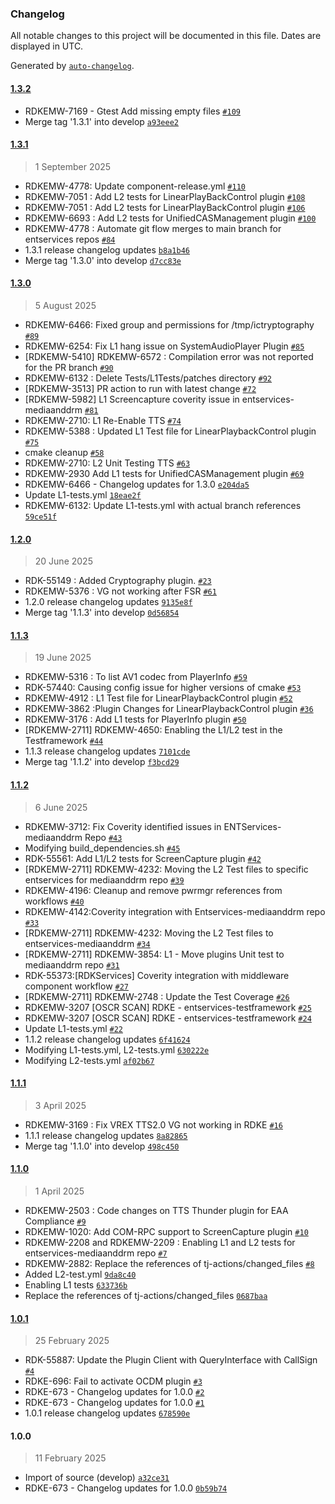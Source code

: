 ### Changelog

All notable changes to this project will be documented in this file. Dates are displayed in UTC.

Generated by [`auto-changelog`](https://github.com/CookPete/auto-changelog).

#### [1.3.2](https://github.com/rdkcentral/entservices-mediaanddrm/compare/1.3.1...1.3.2)

- RDKEMW-7169 - Gtest Add missing empty files [`#109`](https://github.com/rdkcentral/entservices-mediaanddrm/pull/109)
- Merge tag '1.3.1' into develop [`a93eee2`](https://github.com/rdkcentral/entservices-mediaanddrm/commit/a93eee26bb8cb3f6f3d60bd4ca8fb55fe6fa205f)

#### [1.3.1](https://github.com/rdkcentral/entservices-mediaanddrm/compare/1.3.0...1.3.1)

> 1 September 2025

- RDKEMW-4778: Update component-release.yml [`#110`](https://github.com/rdkcentral/entservices-mediaanddrm/pull/110)
- RDKEMW-7051 : Add L2 tests for LinearPlayBackControl plugin [`#108`](https://github.com/rdkcentral/entservices-mediaanddrm/pull/108)
- RDKEMW-7051 : Add L2 tests for LinearPlayBackControl plugin [`#106`](https://github.com/rdkcentral/entservices-mediaanddrm/pull/106)
- RDKEMW-6693 : Add L2 tests for UnifiedCASManagement plugin [`#100`](https://github.com/rdkcentral/entservices-mediaanddrm/pull/100)
- RDKEMW-4778 : Automate git flow merges to main branch for entservices repos [`#84`](https://github.com/rdkcentral/entservices-mediaanddrm/pull/84)
- 1.3.1 release changelog updates [`b8a1b46`](https://github.com/rdkcentral/entservices-mediaanddrm/commit/b8a1b4661cb763fcc8ad6547cd2bab22b88a20d9)
- Merge tag '1.3.0' into develop [`d7cc83e`](https://github.com/rdkcentral/entservices-mediaanddrm/commit/d7cc83efe59f0ccd1496e99f2cde61a1605a2caf)

#### [1.3.0](https://github.com/rdkcentral/entservices-mediaanddrm/compare/1.2.0...1.3.0)

> 5 August 2025

- RDKEMW-6466: Fixed group and permissions for /tmp/ictryptography [`#89`](https://github.com/rdkcentral/entservices-mediaanddrm/pull/89)
- RDKEMW-6254: Fix L1 hang issue on SystemAudioPlayer Plugin [`#85`](https://github.com/rdkcentral/entservices-mediaanddrm/pull/85)
- [RDKEMW-5410] RDKEMW-6572 : Compilation error was not reported for the PR branch [`#90`](https://github.com/rdkcentral/entservices-mediaanddrm/pull/90)
- RDKEMW-6132 : Delete Tests/L1Tests/patches directory [`#92`](https://github.com/rdkcentral/entservices-mediaanddrm/pull/92)
- [RDKEMW-3513] PR action to run with latest change [`#72`](https://github.com/rdkcentral/entservices-mediaanddrm/pull/72)
- [RDKEMW-5982] L1 Screencapture coverity issue in entservices-mediaanddrm [`#81`](https://github.com/rdkcentral/entservices-mediaanddrm/pull/81)
- RDKEMW-2710: L1 Re-Enable TTS [`#74`](https://github.com/rdkcentral/entservices-mediaanddrm/pull/74)
- RDKEMW-5388 : Updated L1 Test file for LinearPlaybackControl plugin [`#75`](https://github.com/rdkcentral/entservices-mediaanddrm/pull/75)
- cmake cleanup [`#58`](https://github.com/rdkcentral/entservices-mediaanddrm/pull/58)
- RDKEMW-2710: L2 Unit Testing TTS [`#63`](https://github.com/rdkcentral/entservices-mediaanddrm/pull/63)
- RDKEMW-2930 Add L1 tests for UnifiedCASManagement plugin [`#69`](https://github.com/rdkcentral/entservices-mediaanddrm/pull/69)
- RDKEMW-6466 - Changelog updates for 1.3.0 [`e204da5`](https://github.com/rdkcentral/entservices-mediaanddrm/commit/e204da54e2df974a04919b8ae1e2e9f1bc4536f0)
- Update L1-tests.yml [`18eae2f`](https://github.com/rdkcentral/entservices-mediaanddrm/commit/18eae2fa061ea824c57ec2346eb60036c7a7c6ac)
- RDKEMW-6132: Update L1-tests.yml with actual branch references [`59ce51f`](https://github.com/rdkcentral/entservices-mediaanddrm/commit/59ce51f3a1b8f0c64ab51144493b0deda0c9d5da)

#### [1.2.0](https://github.com/rdkcentral/entservices-mediaanddrm/compare/1.1.3...1.2.0)

> 20 June 2025

- RDK-55149 : Added Cryptography plugin. [`#23`](https://github.com/rdkcentral/entservices-mediaanddrm/pull/23)
- RDKEMW-5376 : VG not working after FSR [`#61`](https://github.com/rdkcentral/entservices-mediaanddrm/pull/61)
- 1.2.0 release changelog updates [`9135e8f`](https://github.com/rdkcentral/entservices-mediaanddrm/commit/9135e8fb4dbb6792c7f4cdd78c8cf9c6d0a6886c)
- Merge tag '1.1.3' into develop [`0d56854`](https://github.com/rdkcentral/entservices-mediaanddrm/commit/0d56854fd2fd51a2611ca46fc0b0095466ae1787)

#### [1.1.3](https://github.com/rdkcentral/entservices-mediaanddrm/compare/1.1.2...1.1.3)

> 19 June 2025

- RDKEMW-5316 : To list AV1 codec from PlayerInfo [`#59`](https://github.com/rdkcentral/entservices-mediaanddrm/pull/59)
- RDK-57440: Causing config issue for higher versions of cmake [`#53`](https://github.com/rdkcentral/entservices-mediaanddrm/pull/53)
- RDKEMW-4912 : L1 Test file for LinearPlaybackControl plugin [`#52`](https://github.com/rdkcentral/entservices-mediaanddrm/pull/52)
- RDKEMW-3862 :Plugin Changes for LinearPlaybackControl plugin [`#36`](https://github.com/rdkcentral/entservices-mediaanddrm/pull/36)
- RDKEMW-3176 : Add L1 tests for PlayerInfo plugin [`#50`](https://github.com/rdkcentral/entservices-mediaanddrm/pull/50)
- [RDKEMW-2711] RDKEMW-4650: Enabling the L1/L2 test in the Testframework [`#44`](https://github.com/rdkcentral/entservices-mediaanddrm/pull/44)
- 1.1.3 release changelog updates [`7101cde`](https://github.com/rdkcentral/entservices-mediaanddrm/commit/7101cde3111d748c2285405f0a0c908ffd5ffc25)
- Merge tag '1.1.2' into develop [`f3bcd29`](https://github.com/rdkcentral/entservices-mediaanddrm/commit/f3bcd29881c051cd71057c580f6a64672c4e99aa)

#### [1.1.2](https://github.com/rdkcentral/entservices-mediaanddrm/compare/1.1.1...1.1.2)

> 6 June 2025

- RDKEMW-3712: Fix Coverity identified issues in ENTServices-mediaanddrm Repo [`#43`](https://github.com/rdkcentral/entservices-mediaanddrm/pull/43)
- Modifying build_dependencies.sh [`#45`](https://github.com/rdkcentral/entservices-mediaanddrm/pull/45)
- RDK-55561: Add L1/L2 tests for ScreenCapture plugin [`#42`](https://github.com/rdkcentral/entservices-mediaanddrm/pull/42)
- [RDKEMW-2711] RDKEMW-4232: Moving the L2 Test files to specific entservices for mediaanddrm repo [`#39`](https://github.com/rdkcentral/entservices-mediaanddrm/pull/39)
- RDKEMW-4196: Cleanup and remove pwrmgr references from workflows [`#40`](https://github.com/rdkcentral/entservices-mediaanddrm/pull/40)
- RDKEMW-4142:Coverity integration with Entservices-mediaanddrm repo [`#33`](https://github.com/rdkcentral/entservices-mediaanddrm/pull/33)
- [RDKEMW-2711] RDKEMW-4232: Moving the L2 Test files to entservices-mediaanddrm [`#34`](https://github.com/rdkcentral/entservices-mediaanddrm/pull/34)
- [RDKEMW-2711] RDKEMW-3854: L1 - Move plugins Unit test to mediaanddrm repo [`#31`](https://github.com/rdkcentral/entservices-mediaanddrm/pull/31)
- RDK-55373:[RDKServices] Coverity integration with middleware component workflow [`#27`](https://github.com/rdkcentral/entservices-mediaanddrm/pull/27)
- [RDKEMW-2711] RDKEMW-2748 : Update the Test Coverage [`#26`](https://github.com/rdkcentral/entservices-mediaanddrm/pull/26)
- RDKEMW-3207 [OSCR SCAN] RDKE - entservices-testframework [`#25`](https://github.com/rdkcentral/entservices-mediaanddrm/pull/25)
- RDKEMW-3207 [OSCR SCAN] RDKE - entservices-testframework [`#24`](https://github.com/rdkcentral/entservices-mediaanddrm/pull/24)
- Update L1-tests.yml [`#22`](https://github.com/rdkcentral/entservices-mediaanddrm/pull/22)
- 1.1.2 release changelog updates [`6f41624`](https://github.com/rdkcentral/entservices-mediaanddrm/commit/6f416241ed9a0aab2873720f4e185f4127c04bcc)
- Modifying L1-tests.yml, L2-tests.yml [`630222e`](https://github.com/rdkcentral/entservices-mediaanddrm/commit/630222ebe474ebbb78e6d908b00fcc4de34e796e)
- Modifying L2-tests.yml [`af02b67`](https://github.com/rdkcentral/entservices-mediaanddrm/commit/af02b67871cb4682f6c76c4e3affebfd9e133889)

#### [1.1.1](https://github.com/rdkcentral/entservices-mediaanddrm/compare/1.1.0...1.1.1)

> 3 April 2025

- RDKEMW-3169 : Fix VREX TTS2.0 VG not working in RDKE [`#16`](https://github.com/rdkcentral/entservices-mediaanddrm/pull/16)
- 1.1.1 release changelog updates [`8a82865`](https://github.com/rdkcentral/entservices-mediaanddrm/commit/8a828659d6c40e7894d21764e6424b803632c5e3)
- Merge tag '1.1.0' into develop [`498c450`](https://github.com/rdkcentral/entservices-mediaanddrm/commit/498c4505a03dd537b3030bb82aa25bfdeab19816)

#### [1.1.0](https://github.com/rdkcentral/entservices-mediaanddrm/compare/1.0.1...1.1.0)

> 1 April 2025

- RDKEMW-2503 : Code changes on TTS Thunder plugin for EAA Compliance [`#9`](https://github.com/rdkcentral/entservices-mediaanddrm/pull/9)
- RDKEMW-1020: Add COM-RPC support to ScreenCapture plugin  [`#10`](https://github.com/rdkcentral/entservices-mediaanddrm/pull/10)
- RDKEMW-2208 and RDKEMW-2209 : Enabling L1 and L2 tests for entservices-mediaanddrm repo [`#7`](https://github.com/rdkcentral/entservices-mediaanddrm/pull/7)
- RDKEMW-2882: Replace the references of tj-actions/changed_files [`#8`](https://github.com/rdkcentral/entservices-mediaanddrm/pull/8)
- Added L2-test.yml [`9da8c40`](https://github.com/rdkcentral/entservices-mediaanddrm/commit/9da8c40f5f287a0e2b5e2bc14cf79b4087e8012d)
- Enabling L1 tests [`633736b`](https://github.com/rdkcentral/entservices-mediaanddrm/commit/633736ba3990f567c77eed3440ccaa25d5be4fe5)
- Replace the references of tj-actions/changed_files [`0687baa`](https://github.com/rdkcentral/entservices-mediaanddrm/commit/0687baa0e3a9b5f38815deacbec0094a1d8fde6a)

#### [1.0.1](https://github.com/rdkcentral/entservices-mediaanddrm/compare/1.0.0...1.0.1)

> 25 February 2025

- RDK-55887: Update the Plugin Client with QueryInterface with CallSign [`#4`](https://github.com/rdkcentral/entservices-mediaanddrm/pull/4)
- RDKE-696: Fail to activate OCDM plugin [`#3`](https://github.com/rdkcentral/entservices-mediaanddrm/pull/3)
- RDKE-673 - Changelog updates for 1.0.0 [`#2`](https://github.com/rdkcentral/entservices-mediaanddrm/pull/2)
- RDKE-673 - Changelog updates for 1.0.0 [`#1`](https://github.com/rdkcentral/entservices-mediaanddrm/pull/1)
- 1.0.1 release changelog updates [`678590e`](https://github.com/rdkcentral/entservices-mediaanddrm/commit/678590e5700a05f0a7e3f6967b1cd4a7eac2e8f5)

#### 1.0.0

> 11 February 2025

- Import of source (develop) [`a32ce31`](https://github.com/rdkcentral/entservices-mediaanddrm/commit/a32ce31590b6600b08d10cfd03e9b3d81ffa32ec)
- RDKE-673 - Changelog updates for 1.0.0 [`0b59b74`](https://github.com/rdkcentral/entservices-mediaanddrm/commit/0b59b7425243e174583da065ccf30451a7de434a)
